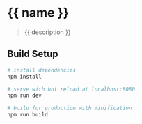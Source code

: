 # {{ name }}

> {{ description }}

## Build Setup

```bash
# install dependencies
npm install

# serve with hot reload at localhost:8080
npm run dev

# build for production with minification
npm run build

```
